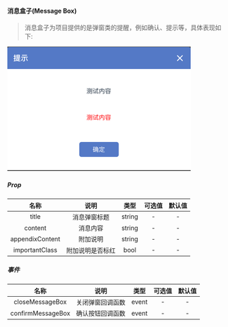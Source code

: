 #### 消息盒子(Message Box)
> 消息盒子为项目提供的是弹窗类的提醒，例如确认、提示等，具体表现如下:

![messageBox](../images/messageBox/messageBox.png)

##### Prop
| 名称 | 说明 | 类型 | 可选值 | 默认值 |
| :------: | :------: | :------: | :------: | :------: |
| title | 消息弹窗标题 | string | - | - |
| content | 消息内容 | string | - | - |
| appendixContent | 附加说明 | string | - | - |
| importantClass | 附加说明是否标红 | bool | - | - |
##### 事件
| 名称 | 说明 | 类型 | 可选值 | 默认值 |
| :------: | :------: | :------: | :------: | :------: |
| closeMessageBox | 关闭弹窗回调函数 | event | - | - |
| confirmMessageBox | 确认按钮回调函数 | event | - | - |
